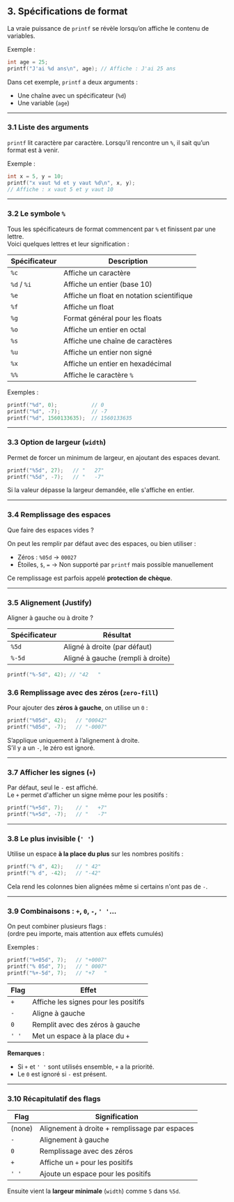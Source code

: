 ## 3. Spécifications de format

La vraie puissance de `printf` se révèle lorsqu’on affiche le contenu de variables.

Exemple :

```c
int age = 25;
printf("J'ai %d ans\n", age); // Affiche : J'ai 25 ans
```

Dans cet exemple, `printf` a deux arguments :
- Une chaîne avec un spécificateur (`%d`)
- Une variable (`age`)

---

### 3.1 Liste des arguments

`printf` lit caractère par caractère. Lorsqu’il rencontre un `%`, il sait qu’un format est à venir.

Exemple :

```c
int x = 5, y = 10;
printf("x vaut %d et y vaut %d\n", x, y);
// Affiche : x vaut 5 et y vaut 10
```

---

### 3.2 Le symbole `%`

Tous les spécificateurs de format commencent par `%` et finissent par une lettre.  
Voici quelques lettres et leur signification :

| Spécificateur | Description                           |
|---------------|----------------------------------------|
| `%c`          | Affiche un caractère                   |
| `%d` / `%i`   | Affiche un entier (base 10)            |
| `%e`          | Affiche un float en notation scientifique |
| `%f`          | Affiche un float                       |
| `%g`          | Format général pour les floats         |
| `%o`          | Affiche un entier en octal             |
| `%s`          | Affiche une chaîne de caractères       |
| `%u`          | Affiche un entier non signé            |
| `%x`          | Affiche un entier en hexadécimal       |
| `%%`          | Affiche le caractère `%`               |

Exemples :

```c
printf("%d", 0);           // 0
printf("%d", -7);          // -7
printf("%d", 1560133635);  // 1560133635
```

---

### 3.3 Option de largeur (`width`)

Permet de forcer un minimum de largeur, en ajoutant des espaces devant.

```c
printf("%5d", 27);   // "   27"
printf("%5d", -7);   // "   -7"
```

Si la valeur dépasse la largeur demandée, elle s'affiche en entier.

---

### 3.4 Remplissage des espaces

Que faire des espaces vides ?

On peut les remplir par défaut avec des espaces, ou bien utiliser :

- Zéros : `%05d` → `00027`
- Étoiles, `$`, `=` → Non supporté par `printf` mais possible manuellement

Ce remplissage est parfois appelé **protection de chèque**.

---

### 3.5 Alignement (Justify)

Aligner à gauche ou à droite ?

| Spécificateur | Résultat                       |
|---------------|--------------------------------|
| `%5d`         | Aligné à droite (par défaut)   |
| `%-5d`        | Aligné à gauche (rempli à droite) |

```c
printf("%-5d", 42); // "42   "
```
### 3.6 Remplissage avec des zéros (`zero-fill`)

Pour ajouter des **zéros à gauche**, on utilise un `0` :

```c
printf("%05d", 42);   // "00042"
printf("%05d", -7);   // "-0007"
```

S’applique uniquement à l’alignement à droite.  
S’il y a un `-`, le zéro est ignoré.

---

### 3.7 Afficher les signes (`+`)

Par défaut, seul le `-` est affiché.  
Le `+` permet d'afficher un signe même pour les positifs :

```c
printf("%+5d", 7);    // "   +7"
printf("%+5d", -7);   // "   -7"
```

---

### 3.8 Le plus invisible (`' '`)

Utilise un espace **à la place du plus** sur les nombres positifs :

```c
printf("% d", 42);    // " 42"
printf("% d", -42);   // "-42"
```

Cela rend les colonnes bien alignées même si certains n'ont pas de `-`.

---

### 3.9 Combinaisons : `+`, `0`, `-`, `' '`...

On peut combiner plusieurs flags :  
(ordre peu importe, mais attention aux effets cumulés)

Exemples :

```c
printf("%+05d", 7);   // "+0007"
printf("% 05d", 7);   // " 0007"
printf("%+-5d", 7);   // "+7   "
```

| Flag  | Effet                                  |
|-------|----------------------------------------|
| `+`   | Affiche les signes pour les positifs   |
| `-`   | Aligne à gauche                        |
| `0`   | Remplit avec des zéros à gauche        |
| `' '` | Met un espace à la place du `+`        |

**Remarques :**

- Si `+` et `' '` sont utilisés ensemble, `+` a la priorité.
- Le `0` est ignoré si `-` est présent.

---

### 3.10 Récapitulatif des flags

| Flag   | Signification                                 |
|--------|-----------------------------------------------|
| (none) | Alignement à droite + remplissage par espaces |
| `-`    | Alignement à gauche                           |
| `0`    | Remplissage avec des zéros                    |
| `+`    | Affiche un `+` pour les positifs              |
| `' '`  | Ajoute un espace pour les positifs            |

Ensuite vient la **largeur minimale** (`width`) comme `5` dans `%5d`.

